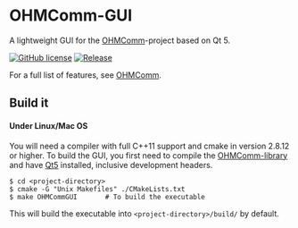 # OHMComm-GUI
A lightweight GUI for the [OHMComm](https://github.com/doe300/OHMComm)-project based on Qt 5.

[![GitHub license](https://img.shields.io/github/license/doe300/OHMComm-GUI.svg)](https://github.com/doe300/OHMComm-GUI/blob/master/LICENSE)
[![Release](https://img.shields.io/github/tag/doe300/OHMComm-GUI.svg)](https://github.com/doe300/OHMComm-GUI/releases/latest)

For a full list of features, see [OHMComm](https://github.com/doe300/OHMComm).

## Build it

#### Under Linux/Mac OS
You will need a compiler with full C++11 support and cmake in version 2.8.12 or higher.
To build the GUI, you first need to compile the [OHMComm-library](https://github.com/doe300/OHMComm) 
and have [Qt5](https://www.qt.io/) installed, inclusive development headers.

	$ cd <project-directory>
	$ cmake -G "Unix Makefiles" ./CMakeLists.txt
	$ make OHMCommGUI		# To build the executable

This will build the executable into `<project-directory>/build/` by default.
